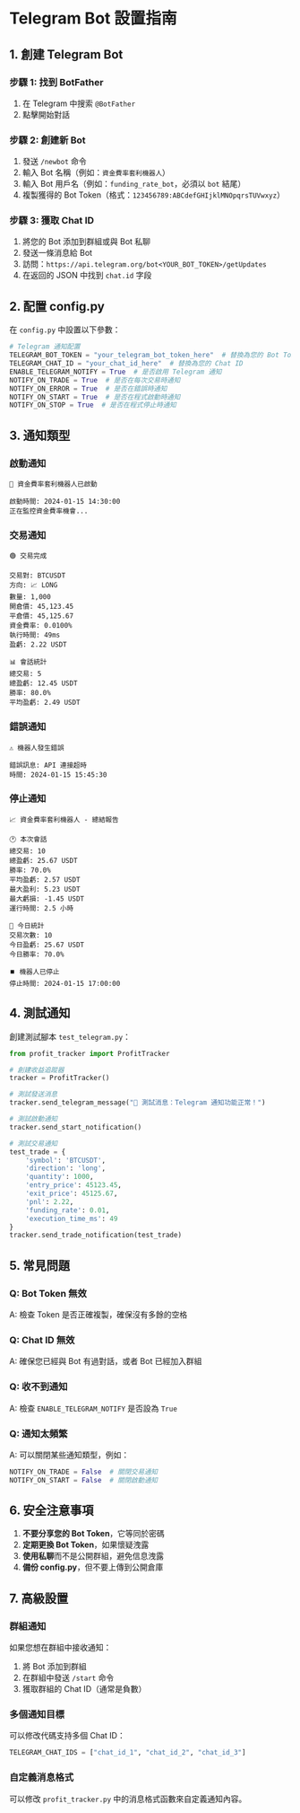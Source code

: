 # Telegram Bot 設置指南

## 1. 創建 Telegram Bot

### 步驟 1: 找到 BotFather
1. 在 Telegram 中搜索 `@BotFather`
2. 點擊開始對話

### 步驟 2: 創建新 Bot
1. 發送 `/newbot` 命令
2. 輸入 Bot 名稱（例如：`資金費率套利機器人`）
3. 輸入 Bot 用戶名（例如：`funding_rate_bot`，必須以 `bot` 結尾）
4. 複製獲得的 Bot Token（格式：`123456789:ABCdefGHIjklMNOpqrsTUVwxyz`）

### 步驟 3: 獲取 Chat ID
1. 將您的 Bot 添加到群組或與 Bot 私聊
2. 發送一條消息給 Bot
3. 訪問：`https://api.telegram.org/bot<YOUR_BOT_TOKEN>/getUpdates`
4. 在返回的 JSON 中找到 `chat.id` 字段

## 2. 配置 config.py

在 `config.py` 中設置以下參數：

```python
# Telegram 通知配置
TELEGRAM_BOT_TOKEN = "your_telegram_bot_token_here"  # 替換為您的 Bot Token
TELEGRAM_CHAT_ID = "your_chat_id_here"  # 替換為您的 Chat ID
ENABLE_TELEGRAM_NOTIFY = True  # 是否啟用 Telegram 通知
NOTIFY_ON_TRADE = True  # 是否在每次交易時通知
NOTIFY_ON_ERROR = True  # 是否在錯誤時通知
NOTIFY_ON_START = True  # 是否在程式啟動時通知
NOTIFY_ON_STOP = True  # 是否在程式停止時通知
```

## 3. 通知類型

### 啟動通知
```
🚀 資金費率套利機器人已啟動

啟動時間: 2024-01-15 14:30:00
正在監控資金費率機會...
```

### 交易通知
```
🟢 交易完成

交易對: BTCUSDT
方向: 📈 LONG
數量: 1,000
開倉價: 45,123.45
平倉價: 45,125.67
資金費率: 0.0100%
執行時間: 49ms
盈虧: 2.22 USDT

📊 會話統計
總交易: 5
總盈虧: 12.45 USDT
勝率: 80.0%
平均盈虧: 2.49 USDT
```

### 錯誤通知
```
⚠️ 機器人發生錯誤

錯誤訊息: API 連接超時
時間: 2024-01-15 15:45:30
```

### 停止通知
```
📈 資金費率套利機器人 - 總結報告

🕐 本次會話
總交易: 10
總盈虧: 25.67 USDT
勝率: 70.0%
平均盈虧: 2.57 USDT
最大盈利: 5.23 USDT
最大虧損: -1.45 USDT
運行時間: 2.5 小時

📅 今日統計
交易次數: 10
今日盈虧: 25.67 USDT
今日勝率: 70.0%

⏹️ 機器人已停止
停止時間: 2024-01-15 17:00:00
```

## 4. 測試通知

創建測試腳本 `test_telegram.py`：

```python
from profit_tracker import ProfitTracker

# 創建收益追蹤器
tracker = ProfitTracker()

# 測試發送消息
tracker.send_telegram_message("🧪 測試消息：Telegram 通知功能正常！")

# 測試啟動通知
tracker.send_start_notification()

# 測試交易通知
test_trade = {
    'symbol': 'BTCUSDT',
    'direction': 'long',
    'quantity': 1000,
    'entry_price': 45123.45,
    'exit_price': 45125.67,
    'pnl': 2.22,
    'funding_rate': 0.01,
    'execution_time_ms': 49
}
tracker.send_trade_notification(test_trade)
```

## 5. 常見問題

### Q: Bot Token 無效
A: 檢查 Token 是否正確複製，確保沒有多餘的空格

### Q: Chat ID 無效
A: 確保您已經與 Bot 有過對話，或者 Bot 已經加入群組

### Q: 收不到通知
A: 檢查 `ENABLE_TELEGRAM_NOTIFY` 是否設為 `True`

### Q: 通知太頻繁
A: 可以關閉某些通知類型，例如：
```python
NOTIFY_ON_TRADE = False  # 關閉交易通知
NOTIFY_ON_START = False  # 關閉啟動通知
```

## 6. 安全注意事項

1. **不要分享您的 Bot Token**，它等同於密碼
2. **定期更換 Bot Token**，如果懷疑洩露
3. **使用私聊**而不是公開群組，避免信息洩露
4. **備份 config.py**，但不要上傳到公開倉庫

## 7. 高級設置

### 群組通知
如果您想在群組中接收通知：
1. 將 Bot 添加到群組
2. 在群組中發送 `/start` 命令
3. 獲取群組的 Chat ID（通常是負數）

### 多個通知目標
可以修改代碼支持多個 Chat ID：
```python
TELEGRAM_CHAT_IDS = ["chat_id_1", "chat_id_2", "chat_id_3"]
```

### 自定義消息格式
可以修改 `profit_tracker.py` 中的消息格式函數來自定義通知內容。 